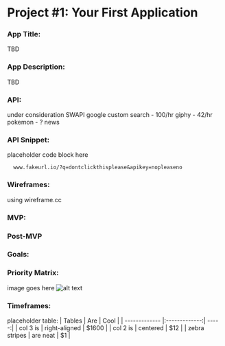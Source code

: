 
# Project #1: Your First Application

### App Title:
TBD

### App Description:
TBD

### API:
under consideration
SWAPI
google custom search - 100/hr
giphy - 42/hr
pokemon - ?
news

### API Snippet:
placeholder code block here 
```
  www.fakeurl.io/?q=dontclickthisplease&apikey=nopleaseno
```

### Wireframes:
using wireframe.cc

### MVP: 

### Post-MVP

### Goals: 

### Priority Matrix:
image goes here
![alt text](https://media.giphy.com/media/zCv1NuGumldXa/source.gif "Logo Title Text 1")

### Timeframes:
placeholder table:
| Tables        | Are           | Cool  |
| ------------- |:-------------:| -----:|
| col 3 is      | right-aligned | $1600 |
| col 2 is      | centered      |   $12 |
| zebra stripes | are neat      |    $1 |